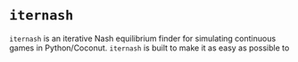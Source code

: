 # `iternash`

`iternash` is an iterative Nash equilibrium finder for simulating continuous games in Python/Coconut. `iternash` is built to make it as easy as possible to
